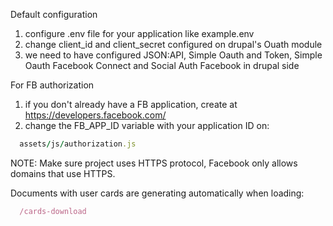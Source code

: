 Default configuration
1. configure .env file for your application like example.env
2. change client_id and client_secret configured on drupal's Ouath module
3. we need to have configured JSON:API, Simple Oauth and Token, Simple Oauth Facebook Connect and Social Auth Facebook in drupal side


For FB authorization
1. if you don't already have a FB application, create at https://developers.facebook.com/
2. change the FB_APP_ID variable with your application ID on:
```ruby
  assets/js/authorization.js
```

NOTE: Make sure project uses HTTPS protocol, Facebook only allows domains that use HTTPS.


Documents with user cards are generating automatically when loading:
```ruby
  /cards-download
```

